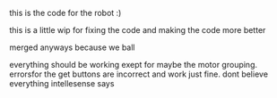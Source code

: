 this is the code for the robot :)

this is a little wip for fixing the code and making the code more better 

merged anyways because we ball

everything should be working exept for maybe the motor grouping. errorsfor the get buttons are incorrect and work just fine.
dont believe everything intellesense says
